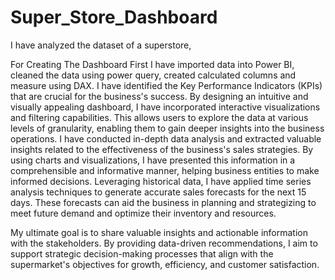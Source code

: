 # Super_Store_Dashboard

I have analyzed the dataset of a superstore,

For Creating The Dashboard First I have imported data into Power BI, cleaned the data using power query, created calculated columns and measure using DAX. I have identified the Key Performance Indicators (KPIs) that are crucial for the business's success. By designing an intuitive and visually appealing dashboard, I have incorporated interactive visualizations and filtering capabilities. This allows users to explore the data at various levels of granularity, enabling them to gain deeper insights into the business operations. I have conducted in-depth data analysis and extracted valuable insights related to the effectiveness of the business's sales strategies. By using charts and visualizations, I have presented this information in a comprehensible and informative manner, helping business entities to make informed decisions. Leveraging historical data, I have applied time series analysis techniques to generate accurate sales forecasts for the next 15 days. These forecasts can aid the business in planning and strategizing to meet future demand and optimize their inventory and resources. 

My ultimate goal is to share valuable insights and actionable information with the stakeholders. By providing data-driven recommendations, I aim to support strategic decision-making processes that align with the supermarket's objectives for growth, efficiency, and customer satisfaction.
